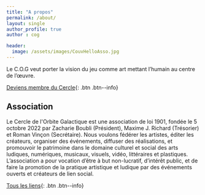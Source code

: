 ```yaml
---
title: "A propos"
permalink: /about/
layout: single
author_profile: true
author : cog

header:
  image: /assets/images/CouvHelloAsso.jpg
---
```


Le C.O.G veut porter la vision du jeu comme art mettant l’humain au centre de l’œuvre. 

[Deviens membre du Cercle](https://www.helloasso.com/associations/le-cercle-de-l-orbite-galactique/adhesions/adhesion-membre-1-an){: .btn .btn--info}

## Association

Le Cercle de l'Orbite Galactique est une association de loi 1901, fondée le 5 octobre 2022 par Zacharie Boubli (Président), Maxime J. Richard (Trésorier) et Roman Vinçon (Secrétaire). Nous voulons fédérer les artistes, éditer les créateurs, organiser des événements, diffuser des réalisations, et promouvoir le
patrimoine dans le domaine culturel et social des arts ludiques, numériques, musicaux,
visuels, vidéo, littéraires et plastiques. L’association a pour vocation d’être à but non-lucratif,
d’intérêt public, et de faire la promotion de la pratique artistique et ludique par des
événements ouverts et créateurs de lien social.

[Tous les liens](https://linktr.ee/cogalactique){: .btn .btn--info}